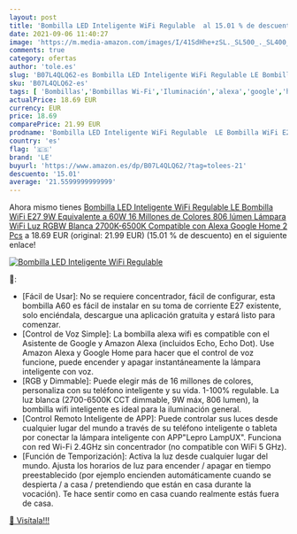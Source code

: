 ```yaml
---
layout: post
title: 'Bombilla LED Inteligente WiFi Regulable  al 15.01 % de descuento'
date: 2021-09-06 11:40:27
image: 'https://m.media-amazon.com/images/I/41SdHhe+zSL._SL500_._SL400_.jpg'
comments: true
category: ofertas
author: 'tole.es'
slug: 'B07L4QLQ62-es Bombilla LED Inteligente WiFi Regulable LE Bombilla WiFi...'
sku: 'B07L4QLQ62-es'
tags: [ 'Bombillas','Bombillas Wi-Fi','Iluminación','alexa','google','home','le', ]
actualPrice: 18.69 EUR
currency: EUR
price: 18.69
comparePrice: 21.99 EUR
prodname: 'Bombilla LED Inteligente WiFi Regulable  LE Bombilla WiFi E27 9W Equivalente a 60W  16 Millones de Colores 806 lúmen  Lámpara WiFi Luz RGBW Blanca 2700K-6500K Compatible con Alexa  Google Home 2 Pcs'
country: 'es'
flag: '🇪🇸'
brand: 'LE'
buyurl: 'https://www.amazon.es/dp/B07L4QLQ62/?tag=tolees-21'
descuento: '15.01'
average: '21.5599999999999'
---
```


Ahora mismo tienes [Bombilla LED Inteligente WiFi Regulable  LE Bombilla WiFi E27 9W Equivalente a 60W  16 Millones de Colores 806 lúmen  Lámpara WiFi Luz RGBW Blanca 2700K-6500K Compatible con Alexa  Google Home 2 Pcs](https://www.amazon.es/dp/B07L4QLQ62/?tag=tolees-21) a 18.69 EUR (original: 21.99 EUR) (15.01 %  de descuento) en el siguiente enlace!

[![Bombilla LED Inteligente WiFi Regulable ](https://m.media-amazon.com/images/I/41SdHhe+zSL._SL500_._SL400_.jpg)](https://www.amazon.es/dp/B07L4QLQ62/?tag=tolees-21)

🔎:

- [Fácil de Usar]: No se requiere concentrador, fácil de configurar, esta bombilla A60 es fácil de instalar en su toma de corriente E27 existente, solo enciéndala, descargue una aplicación gratuita y estará listo para comenzar.
- [Control de Voz Simple]: La bombilla alexa wifi es compatible con el Asistente de Google y Amazon Alexa (incluidos Echo, Echo Dot). Use Amazon Alexa y Google Home para hacer que el control de voz funcione, puede encender y apagar instantáneamente la lámpara inteligente con voz.
- [RGB y Dimmable]: Puede elegir más de 16 millones de colores, personaliza con su teléfono inteligente y su vida. 1-100% regulable. La luz blanca (2700-6500K CCT dimmable, 9W máx, 806 lumen), la bombilla wifi inteligente es ideal para la iluminación general.
- [Control Remoto Inteligente de APP]: Puede controlar sus luces desde cualquier lugar del mundo a través de su teléfono inteligente o tableta por conectar la lámpara inteligente con APP"Lepro LampUX". Funciona con red Wi-Fi 2.4GHz sin concentrador (no compatible con WiFi 5 GHz).
- [Función de Temporización]: Activa la luz desde cualquier lugar del mundo. Ajusta los horarios de luz para encender / apagar en tiempo preestablecido (por ejemplo encienden automáticamente cuando se despierta / a casa / pretendiendo que están en casa durante la vocación). Te hace sentir como en casa cuando realmente estás fuera de casa.

[🛒 Visítala!!!](https://www.amazon.es/dp/B07L4QLQ62/?tag=tolees-21)

